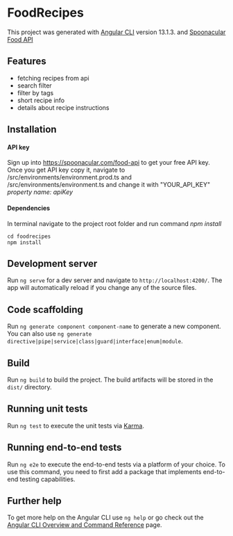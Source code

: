 # FoodRecipes

This project was generated with [Angular CLI](https://github.com/angular/angular-cli) version 13.1.3. and [Spoonacular Food API](https://spoonacular.com/food-api)

## Features

- fetching recipes from api
- search filter
- filter by tags
- short recipe info
- details about recipe instructions

## Installation
#### API key
Sign up into https://spoonacular.com/food-api to get your free API key.
Once you get API key copy it, navigate to /src/environments/environment.prod.ts and /src/environments/environment.ts and change it with "YOUR_API_KEY" *property name: apiKey*

#### Dependencies
In terminal navigate to the project root folder and run command *npm install*

```
cd foodrecipes
npm install
```


## Development server

Run `ng serve` for a dev server and navigate to `http://localhost:4200/`. The app will automatically reload if you change any of the source files.

## Code scaffolding

Run `ng generate component component-name` to generate a new component. You can also use `ng generate directive|pipe|service|class|guard|interface|enum|module`.

## Build

Run `ng build` to build the project. The build artifacts will be stored in the `dist/` directory.

## Running unit tests

Run `ng test` to execute the unit tests via [Karma](https://karma-runner.github.io).

## Running end-to-end tests

Run `ng e2e` to execute the end-to-end tests via a platform of your choice. To use this command, you need to first add a package that implements end-to-end testing capabilities.

## Further help

To get more help on the Angular CLI use `ng help` or go check out the [Angular CLI Overview and Command Reference](https://angular.io/cli) page.

